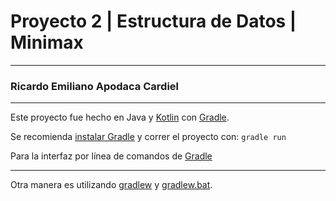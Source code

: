 # Proyecto 2 | Estructura de Datos | Minimax

---

### Ricardo Emiliano Apodaca Cardiel

---

Este proyecto fue hecho en Java y [Kotlin](https://kotlinlang.org/ "Kotlin" ) con
[Gradle](https://gradle.org/ "Gradle").

Se recomienda [instalar Gradle](https://gradle.org/install/ "Instalar Gradle") y correr el
proyecto con:
`gradle run`

Para la interfaz por línea de comandos de 
[Gradle](https://docs.gradle.org/current/userguide/command_line_interface.html "Lina de Comando gradle")

---
Otra manera es utilizando [gradlew](gradlew) y [gradlew.bat](gradlew.bat).
